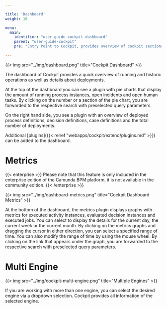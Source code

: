 ```yaml
---

title: 'Dashboard'
weight: 10

menu:
  main:
    identifier: "user-guide-cockpit-dashboard"
    parent: "user-guide-cockpit"
    pre: "Entry Point to Cockpit, provides overview of cockpit sections"

---
```


{{< img src="../img/dashboard.png" title="Cockpit Dashboard" >}}

The dashboard of Cockpit provides a quick overview of running and historic operations as well as details about deployments. 

At the top of the dashboard you can see a plugin with pie charts that display the amount of running process instances, open incidents and open human tasks. 
By clicking on the number or a section of the pie chart, you are forwarded to the respective search with preselected query parameters.

On the right hand side, you see a plugin with an overview of deployed process definitions, decision definitions, case definitions and the total number of deployments.

Additional [plugins]({{< relref "webapps/cockpit/extend/plugins.md" >}}) can be added to the dashboard.

# Metrics

{{< enterprise >}}
Please note that this feature is only included in the enterprise edition of the Camunda BPM platform, it is not available in the community edition.
{{< /enterprise >}}

{{< img src="../img/dashboard-metrics.png" title="Cockpit Dashboard Metrics" >}}

At the bottom of the dashboard, the metrics plugin displays graphs with metrics for executed activity instances, evaluated decision instances and executed jobs. 
You can select to display the details for the current day, the current week or the current month. By clicking on the metrics graphs and dragging the cursor 
in either direction, you can select a specified range of time. You can also modify the range of time by using the mouse wheel. By clicking on the link that
appears under the graph, you are forwarded to the respective search with preselected query parameters.


# Multi Engine

{{< img src="../img/cockpit-multi-engine.png" title="Multiple Engines" >}}

If you are working with more than one engine, you can select the desired engine via a dropdown selection. Cockpit provides all information of the selected engine.
